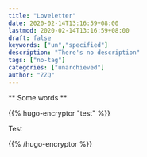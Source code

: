 ```yaml
---
title: "Loveletter"
date: 2020-02-14T13:16:59+08:00
lastmod: 2020-02-14T13:16:59+08:00
draft: false
keywords: ["un","specified"]
description: "There's no description"
tags: ["no-tag"]
categories: ["unarchieved"]
author: "ZZQ"
---
```


** Some words **

<!--more-->

{{% hugo-encryptor "test" %}}

Test

{{% /hugo-encryptor %}}
